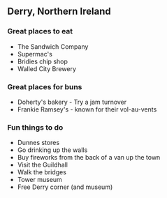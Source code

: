## Derry, Northern Ireland

### Great places to eat
- The Sandwich Company
- Supermac's
- Bridies chip shop
- Walled City Brewery

### Great places for buns
- Doherty's bakery - Try a jam turnover
- Frankie Ramsey's - known for their vol-au-vents

### Fun things to do
- Dunnes stores
- Go drinking up the walls
- Buy fireworks from the back of a van up the town
- Visit the Guildhall
- Walk the bridges
- Tower museum
- Free Derry corner (and museum)
